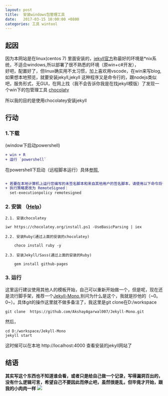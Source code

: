 ```yaml
---
layout: post
title:  安装windows包管理工具
date:   2017-03-15 10:00:00 +0800
categories: 工具 wintool
---    
```

## 起因  

因为本网站是在linux(centos 7) 里面安装的，[jekyll官方](http://jekyll.com.cn/)称最好的环境是*nix系统，不适合windows,所以部署了很不熟悉的环境（原win+c#开发），  
好吧，配置好了，但linux确实用不太习惯，加上喜欢用vscode，在win来写blog,如果想本地预览，就要安装jekyll,jekyll
这种程序又是命令行的，跟nodejs类似吧，服务形式，无GUI，在网上找（我不会告诉你我是在找jekyll模版）了发现一个win下的包管理工具 [chocolaty](https://chocolatey.org/)   

所以我的目的是使用chocolatey安装jekyll


## 行动  
### 1.下载        

(window下启动powershell)

```diff
+ win + R 
+ 运行 `powershell` 

```   
<!--```diff
+ this will be highlighted in green
- this will be highlighted in red 
```-->

在powershell下启动（远程脚本运行）具体[参照](http://www.cnblogs.com/zhaozhan/archive/2012/06/01/2529384.html),  
```diff

+ 若要在本地计算机上运行您编写的未签名脚本和来自其他用户的签名脚本，请使用以下命令将计算机上的 
+ 执行策略更改为 RemoteSigned： 
  set-executionpolicy remotesigned
```

### 2. 安装 （[Help](https://chocolatey.org/install)）   

    

```
2.1. 安装chocolatey  

iwr https://chocolatey.org/install.ps1 -UseBasicParsing | iex

``` 

```
2.2. 安装Ruby(通过上面的安装的chocolatey)  

    choco install ruby -y

``` 
```
2.3. 安装Jekyll/Sass(通过上面的安装的Ruby)  

    gem install github-pages

``` 

### 3. 运行   
这里运行建议使用其他人的模板开始，自己可以重新开始做一个，但是呢，现在还是流行脚手架，推荐一个[Jekyll-Mono](https://github.com/AkshayAgarwal007/Jekyll-Mono),别问为什么是这个，我就是抄他的（~0。0~）。具体git的操作这里就不做多备注了，我这里是git clone在D:/workspace  

```git
git clone  https://github.com/AkshayAgarwal007/Jekyll-Mono.git
```  
然后，  
```
cd D:/workspace/Jekyll-Mono  
jekyll start  

```  
这时候可以在本地 http://localhost:4000 查看安装的jekyll网站了
## 结语  
**其实写这个东西也不知道谁会看，或者只是给自己做一个记录，写得漏洞百出的，没有什么逻辑可言，希望自己不要因此而停止吧，虽然很是乱，但毕竟才开始，跟我的小肉肉一样**
![](http://image18.poco.cn/mypoco/myphoto/20170315/11/6645508220170315115602090.jpg)


